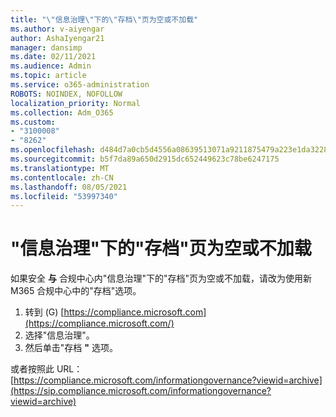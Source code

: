```yaml
---
title: "\"信息治理\"下的\"存档\"页为空或不加载"
ms.author: v-aiyengar
author: AshaIyengar21
manager: dansimp
ms.date: 02/11/2021
ms.audience: Admin
ms.topic: article
ms.service: o365-administration
ROBOTS: NOINDEX, NOFOLLOW
localization_priority: Normal
ms.collection: Adm_O365
ms.custom:
- "3100008"
- "8262"
ms.openlocfilehash: d484d7a0cb5d4556a08639513071a9211875479a223e1da3228c7074fadcf4c8
ms.sourcegitcommit: b5f7da89a650d2915dc652449623c78be6247175
ms.translationtype: MT
ms.contentlocale: zh-CN
ms.lasthandoff: 08/05/2021
ms.locfileid: "53997340"
---
```

# <a name="archive-page-blank-or-not-loading-under-information-governance"></a>"信息治理"下的"存档"页为空或不加载

如果安全 **与** 合规中心内"信息治理"下的"存档"页为空或不加载，请改为使用新 M365 合规中心中的"存档"选项。

1. 转到 (G) [https://compliance.microsoft.com](https://compliance.microsoft.com/)
1. 选择"信息治理"。
1. 然后单击"存档 **"** 选项。

或者按照此 URL： [https://compliance.microsoft.com/informationgovernance?viewid=archive](https://sip.compliance.microsoft.com/informationgovernance?viewid=archive)